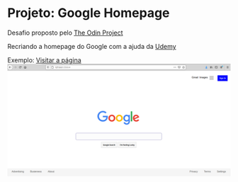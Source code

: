 # Projeto: Google Homepage
Desafio proposto pelo [The Odin Project][1]

Recriando a homepage do Google com a ajuda da [Udemy](https://www.udemy.com/course/create-google-homepage-with-html-and-css-in-just-40-mins/learn/lecture/12211076#overview)

Exemplo: [Visitar a página][2]
![Image][3]

[1]: https://www.theodinproject.com/lessons/html-css
[2]: https://rcarteri.github.io/google-homepage-udemy
[3]: exemplo.png
